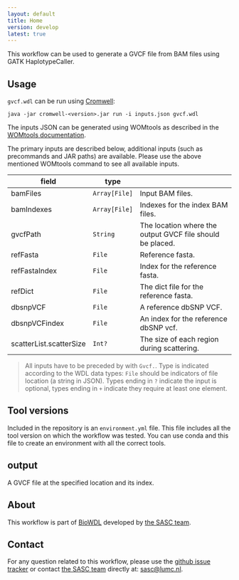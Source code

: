 ```yaml
---
layout: default
title: Home
version: develop
latest: true
---
```


This workflow can be used to generate a GVCF file from BAM files using
GATK HaplotypeCaller.

## Usage
`gvcf.wdl` can be run using
[Cromwell](http://cromwell.readthedocs.io/en/stable/):
```
java -jar cromwell-<version>.jar run -i inputs.json gvcf.wdl
```

The inputs JSON can be generated using WOMtools as described in the [WOMtools
documentation](http://cromwell.readthedocs.io/en/stable/WOMtool/).

The primary inputs are described below, additional inputs (such as precommands
and JAR paths) are available. Please use the above mentioned WOMtools command
to see all available inputs.

| field | type | |
|-|-|-|
| bamFiles | `Array[File]` | Input BAM files. |
| bamIndexes | `Array[File]` | Indexes for the index BAM files. |
| gvcfPath | `String` | The location where the output GVCF file should be placed. |
| refFasta | `File` | Reference fasta. |
| refFastaIndex | `File` | Index for the reference fasta. |
| refDict | `File` | The dict file for the reference fasta. |
| dbsnpVCF | `File` | A reference dbSNP VCF. |
| dbsnpVCFindex | `File` | An index for the reference dbSNP vcf. |
| scatterList.scatterSize | `Int?` | The size of each region during scattering. |

>All inputs have to be preceded by with `Gvcf.`.
Type is indicated according to the WDL data types: `File` should be indicators
of file location (a string in JSON). Types ending in `?` indicate the input is
optional, types ending in `+` indicate they require at least one element.

## Tool versions
Included in the repository is an `environment.yml` file. This file includes
all the tool version on which the workflow was tested. You can use conda and
this file to create an environment with all the correct tools.

## output
A GVCF file at the specified location and its index.

## About
This workflow is part of [BioWDL](https://biowdl.github.io/)
developed by [the SASC team](http://sasc.lumc.nl/).

## Contact
<p>
  <!-- Obscure e-mail address for spammers -->
For any question related to this workflow, please use the
<a href='https://github.com/biowdl/bam-to-gvcf/issues'>github issue tracker</a>
or contact
 <a href='http://sasc.lumc.nl/'>the SASC team</a> directly at: <a href='&#109;&#97;&#105;&#108;&#116;&#111;&#58;&#115;&#97;&#115;&#99;&#64;&#108;&#117;&#109;&#99;&#46;&#110;&#108;'>
&#115;&#97;&#115;&#99;&#64;&#108;&#117;&#109;&#99;&#46;&#110;&#108;</a>.
</p>
